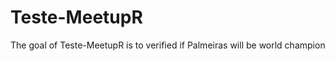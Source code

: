 
# Teste-MeetupR

<!-- badges: start -->
<!-- badges: end -->

The goal of Teste-MeetupR is to verified if Palmeiras will be world champion

